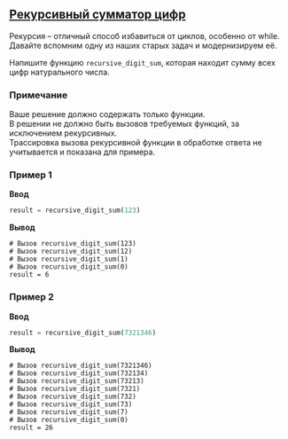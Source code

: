 ## [Рекурсивный сумматор цифр](../../../solutions/4.3/43_b.py)

Рекурсия – отличный способ избавиться от циклов, особенно от while. Давайте вспомним одну из наших старых задач и модернизируем её.

Напишите функцию `recursive_digit_sum`, которая находит сумму всех цифр натурального числа.

### Примечание

Ваше решение должно содержать только функции.\
В решении не должно быть вызовов требуемых функций, за исключением рекурсивных.\
Трассировка вызова рекурсивной функции в обработке ответа не учитывается и показана для примера.

### Пример 1

__Ввод__
```python
result = recursive_digit_sum(123)
```

__Вывод__
```plaintext
# Вызов recursive_digit_sum(123)
# Вызов recursive_digit_sum(12)
# Вызов recursive_digit_sum(1)
# Вызов recursive_digit_sum(0)
result = 6
```

### Пример 2

__Ввод__
```python
result = recursive_digit_sum(7321346)
```

__Вывод__
```plaintext
# Вызов recursive_digit_sum(7321346)
# Вызов recursive_digit_sum(732134)
# Вызов recursive_digit_sum(73213)
# Вызов recursive_digit_sum(7321)
# Вызов recursive_digit_sum(732)
# Вызов recursive_digit_sum(73)
# Вызов recursive_digit_sum(7)
# Вызов recursive_digit_sum(0)
result = 26
```